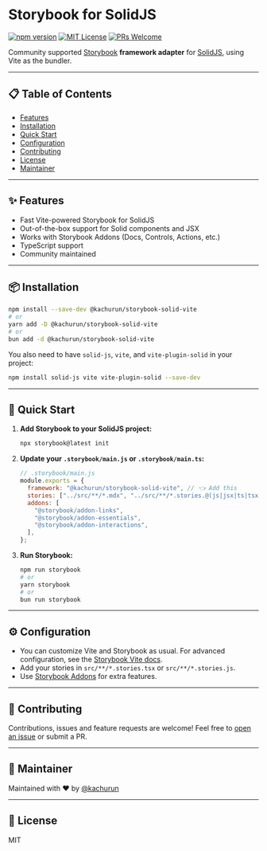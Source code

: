 # Storybook for SolidJS

[![npm version](https://img.shields.io/npm/v/@kachurun/storybook-solid-vite?style=flat-square)](https://www.npmjs.com/package/@kachurun/storybook-solid-vite)
[![MIT License](https://img.shields.io/badge/license-MIT-blue.svg?style=flat-square)](./LICENSE)
[![PRs Welcome](https://img.shields.io/badge/PRs-welcome-brightgreen.svg?style=flat-square)](https://github.com/kachurun/create-solid-storybook/pulls)

Community supported [Storybook](https://storybook.js.org/) **framework adapter** for [SolidJS](https://solidjs.com/), using Vite as the bundler.

---

## 📋 Table of Contents

- [Features](#features)
- [Installation](#installation)
- [Quick Start](#quick-start)
- [Configuration](#configuration)
- [Contributing](#contributing)
- [License](#license)
- [Maintainer](#maintainer)

---

## ✨ Features

- Fast Vite-powered Storybook for SolidJS
- Out-of-the-box support for Solid components and JSX
- Works with Storybook Addons (Docs, Controls, Actions, etc.)
- TypeScript support
- Community maintained

---

## 📦 Installation

```bash
npm install --save-dev @kachurun/storybook-solid-vite
# or
yarn add -D @kachurun/storybook-solid-vite
# or
bun add -d @kachurun/storybook-solid-vite
```

You also need to have `solid-js`, `vite`, and `vite-plugin-solid` in your project:

```bash
npm install solid-js vite vite-plugin-solid --save-dev
```

---

## 🚀 Quick Start

1. **Add Storybook to your SolidJS project:**

   ```bash
   npx storybook@latest init
   ```

2. **Update your `.storybook/main.js` or `.storybook/main.ts`:**

   ```js
   // .storybook/main.js
   module.exports = {
     framework: "@kachurun/storybook-solid-vite", // 👈 Add this
     stories: ["../src/**/*.mdx", "../src/**/*.stories.@(js|jsx|ts|tsx)"],
     addons: [
       "@storybook/addon-links",
       "@storybook/addon-essentials",
       "@storybook/addon-interactions",
     ],
   };
   ```

3. **Run Storybook:**

   ```bash
   npm run storybook
   # or
   yarn storybook
   # or
   bun run storybook
   ```

---

## ⚙️ Configuration

- You can customize Vite and Storybook as usual. For advanced configuration, see the [Storybook Vite docs](https://storybook.js.org/docs/builders/vite).
- Add your stories in `src/**/*.stories.tsx` or `src/**/*.stories.js`.
- Use [Storybook Addons](https://storybook.js.org/addons) for extra features.

---

## 🤝 Contributing

Contributions, issues and feature requests are welcome! Feel free to [open an issue](https://github.com/kachurun/create-solid-storybook/issues) or submit a PR.

---

## 👤 Maintainer

Maintained with ❤️ by [@kachurun](https://github.com/kachurun)

---

## 📖 License

MIT
